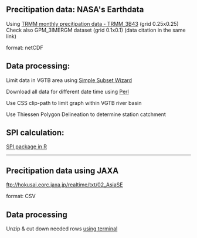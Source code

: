 ## Precitipation data: NASA's Earthdata
Using [TRMM monthly precitipation data - TRMM_3B43](http://disc.gsfc.nasa.gov/uui/datasets/TRMM_3B43_V7/summary?keywords=TRMM_3B43_007) (grid 0.25x0.25)
Check also GPM_3IMERGM dataset (grid 0.1x0.1)
(data citation in the same link)

format: netCDF

## Data processing:
Limit data in VGTB area using [Simple Subset Wizard](http://disc.gsfc.nasa.gov/SSW/#keywords=TRMM_3B43)

Download all data for different date time using [Perl](http://disc.sci.gsfc.nasa.gov/ssw/documentation/SSW_URL_List_Downloading_Instructions.html)

Use CSS clip-path to limit graph within VGTB river basin

Use Thiessen Polygon Delineation to determine station catchment

## SPI calculation:
[SPI package in R](https://cran.r-project.org/web/packages/spi/index.html)

___

## Precitipation data using JAXA
ftp://hokusai.eorc.jaxa.jp/realtime/txt/02_AsiaSE

format: CSV

## Data processing
Unzip & cut down needed rows [using terminal](http://bconnelly.net/working-with-csvs-on-the-command-line/)

